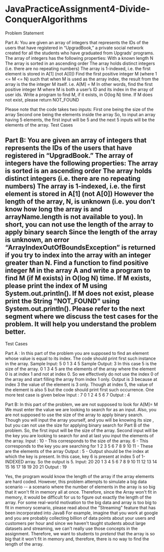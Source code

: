# JavaPracticeAssignment4-Divide-ConquerAlgorithms
Problem Statement
 
Part A:
You are given an array of integers that represents the IDs of the users that have registered in “UpgradBook,” a private social network created for all the students who have graduated from Upgrads’ programs.
The array of integers has the following properties:
With a known length N
The array is sorted in an ascending order
The array holds distinct integers (i.e. there are no repeating numbers)
The array is 1-indexed, i.e. the first element is stored in A[1] (not A[0])
Find the first positive integer M (where 1 <= M <= N) such that when M is used as the array index, the result from the array is the the integer M itself. i.e. A[M] = M
In other words, find the first positive integer M where M is both a user’s ID and its index in the array of user ids.
Write a program to find M, if it exists, in O(log N) time. If M does not exist, please return NOT_FOUND
 
Please note that the code takes two inputs:
First one being the size of the array
Second one being the elements inside the array
So, to input an array having 5 elements, the first input will be 5 and the next 5 inputs will be the elements of the array.
Test Cases
 
Part B:
You are given an array of integers that represents the IDs of the users that have registered in “UpgradBook.”
The array of integers have the following properties:
The array is sorted is an ascending order
The array holds distinct integers (i.e. there are no repeating numbers)
The array is 1-indexed, i.e. the first element is stored in A[1] (not A[0])
However the length of the array, N, is unknown (i.e. you don’t know how long the array is and arrayName.length is not available to you). In short, you can not use the length of the array to apply binary search
Since the length of the array is unknown, an error “ArrayIndexOutOfBoundsException” is returned if you try to index into the array with an integer greater than N.
Find a function to find positive integer M in the array A and write a program to find M (if M exists) in O(log N) time.
If M exists, please print the index of M using System.out.println().
If M does not exist, please print the String "NOT_FOUND" using System.out.println().
Please refer to the next segment where we discuss the test cases for the problem. It will help you understand the problem better.
------------------------------------------------------------------------------------------------------------------------------
Test Cases

Part A :
In this part of the problem you are supposed to find an element whose value is equal to its index. The code should print first such instance in the array.
Sample Input:
5
0 1 3 4 5
Sample Output:
3
In this case 5 is the size of the array.
0 1 3 4 5 are the elements of the array where the element 0 is at index 1 and not at index 0. So we effectively do not use the index 0 of the array and start filling the array from index 1 only.
Output is 3 because at index 3 the value of the element is 3 only. Though at index 5, the value of the element is also 5 but the code should print first such occurrence.
One more test case is given below
Input :
7
0 1 2 4 5 6 7
Output :
4
 
Part B:
In this part of the problem, we are not supposed to look for A[M]= M
We must enter the value we are looking to search for as an input.
Also, you are not supposed to use the size of the array to apply binary search. Though you will input the array yourself, and you will be knowing its size , but you can not use the size for applying binary search for Part B of the problem.
So, the first input will be the size of the array. Second input will be the key you are looking to search for and at last you input the elements of the array.
Input :
10 -  This corresponds to the size of the array.
6 -  This corresponds to the key you are searching for
1 2 3 5 6 7 8 9 10 11 - These are the elements of the array
Output :
5 - Output should be the index at which the key is present. In this case, key 6 is present at index 5 of 1-INDEXED array. So the output is 5.
Input:
20
20
1 3 4 5 6 7 8 9 10 11 12 13 14 15 16 17 18 19 20 21
Output :
19
 
Yes, the program would know the length of the array if the array elements are hard coded. However, this problem attempts to simulate a big data scenario -- a scenario where the number of elements in the array is so big that it won't fit in memory all at once. Therefore, since the Array won't fit in memory, it would be difficult for us to figure out exactly the length of the array.
For some real-world motivation to the big data and array is too big to fit in memory scenario, please read about the "Streaming" feature that has been incorporated into Java8
For example, imagine that you work at google and you are probably collecting billion of data points about your users and customers per hour and since we haven't taught students about large datasets and streaming, we can't really use those concepts in the assignment. Therefore, we want to students to *pretend* that the array is so big that it won't fit in memory and, therefore, there is no way to find the length of the array.

